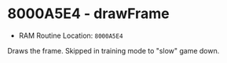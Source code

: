 # 8000A5E4 - drawFrame
* RAM Routine Location: `8000A5E4`

Draws the frame. Skipped in training mode to "slow" game down.
